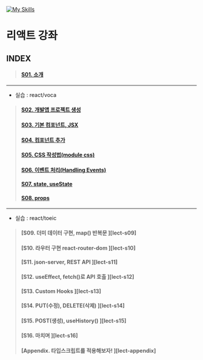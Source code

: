 [![My Skills](https://skillicons.dev/icons?heiht="10"&i=nodejs,vscode,js,react&theme=light)](https://www.youtube.com/playlist?list=PLZKTXPmaJk8J_fHAzPLH8CJ_HO_M33e7-)

# 리액트 강좌

## INDEX
 
> #### [S01. 소개                                        ][lect-s01]
---
- 실습 : react/voca
> #### [S02. 개발앱 프로젝트 생성    		      ][lect-s02]
> #### [S03. 기본 컴포넌트, JSX			      ][lect-s03]
> #### [S04. 컴포넌트 추가 			      ][lect-s04]
> #### [S05. CSS 작성법(module css)		      ][lect-s05]
> #### [S06. 이벤트 처리(Handling Events)	      ][lect-s06]
> #### [S07. state, useState			      ][lect-s07]
> #### [S08. props					      ][lect-s08]
---
- 실습 : react/toeic
> #### [S09. 더미 데이터 구현, map() 반복문	      ][lect-s09]
> #### [S10. 라우터 구현 react-router-dom	      ][lect-s10]
> #### [S11. json-server, REST API		      ][lect-s11]
> #### [S12. useEffect, fetch()로 API 호출	      ][lect-s12]
> #### [S13. Custom Hooks			      ][lect-s13]
> #### [S14. PUT(수정), DELETE(삭제)		      ][lect-s14]
> #### [S15. POST(생성), useHistory()		      ][lect-s15]
> #### [S16. 마치며				      ][lect-s16]
> #### [Appendix. 타입스크립트를 적용해보자!     ][lect-appendix] 

[lect-s01]: s01_intro.md
[lect-s02]: s02_create_app.md
[lect-s03]: s03_component_jsx.md
[lect-s04]: s04_add_component.md
[lect-s05]: s05_module_css.md
[lect-s06]: s06_handling_events.md
[lect-s07]: s07_state_useState.md
[lect-s08]: s08_props.md



